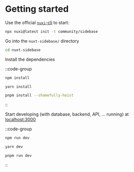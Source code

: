 # Getting started

Use the official [`nuxi`-cli](https://v3.nuxtjs.org/api/commands/init) to start:

```sh
npx nuxi@latest init -t community/sidebase
```

Go into the `nuxt-sidebase/` directory

```sh
cd nuxt-sidebase
```

Install the dependencies

::code-group
```bash [npm]
npm install
```
```bash [yarn]
yarn install
```
```bash [pnpm]
pnpm install --shamefully-hoist
```
::

Start developing (with database, backend, API, ... running) at [localhost:3000](http://localhost:3000)

::code-group
```bash [npm]
npm run dev
```
```bash [yarn]
yarn dev
```
```bash [pnpm]
pnpm run dev
```
::

